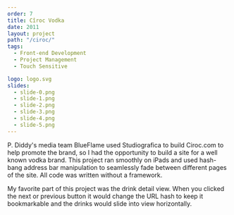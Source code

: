 ```yaml
---
order: 7
title: Cîroc Vodka
date: 2011
layout: project
path: "/ciroc/"
tags:
  - Front-end Development
  - Project Management
  - Touch Sensitive

logo: logo.svg
slides:
  - slide-0.png
  - slide-1.png
  - slide-2.png
  - slide-3.png
  - slide-4.png
  - slide-5.png
---
```

P. Diddy's media team BlueFlame used Studiografica to build Ciroc.com to help promote the
brand, so I had the opportunity to build a site for a well known vodka brand. This project
ran smoothly on iPads and used hash-bang address bar manipulation to seamlessly fade
between different pages of the site. All code was written without a framework.

My favorite part of this project was the drink detail view. When you clicked the next or previous
button it would change the URL hash to keep it bookmarkable and the drinks would slide into view horizontally.
